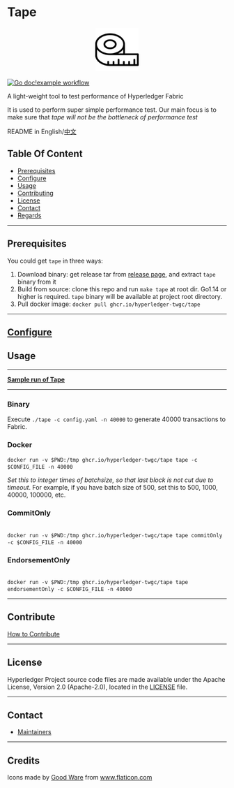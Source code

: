 # Tape
<div align="center">
<img src="logo.svg" width="100">
</div>

[![Go doc](https://img.shields.io/badge/go.dev-reference-brightgreen?logo=go&logoColor=white&style=flat)](https://pkg.go.dev/github.com/hyperledger-twgc/tape)[!example workflow](https://github.com/Hyperledger-TWGC/Tape/actions/workflows/test.yml/badge.svg)

A light-weight tool to test performance of Hyperledger Fabric

It is used to perform super simple performance test.
Our main focus is to make sure that *tape will not be the bottleneck of performance test*

README in English/[中文](README-zh.md)


## Table Of Content

* [Prerequisites](#prerequisites)
* [Configure](docs/configfile.md)
* [Usage](#usage)
* [Contributing](#contributing)
* [License](#license)
* [Contact](#contact)
* [Regards](#thanks-for-choosing)

---
## Prerequisites

You could get `tape` in three ways:
1. Download binary: get release tar from [release page](https://github.com/hyperledger-twgc/tape/releases), and extract `tape` binary from it
2. Build from source: clone this repo and run `make tape` at root dir. Go1.14 or higher is required. `tape` binary will be available at project root directory.
3. Pull docker image: `docker pull ghcr.io/hyperledger-twgc/tape`
---

## [Configure](docs/configfile.md)

## Usage
---
[**Sample run of Tape**](https://www.bilibili.com/video/BV1k5411L79)

---

### Binary

Execute `./tape -c config.yaml -n 40000` to generate 40000 transactions to Fabric.


### Docker

```
docker run -v $PWD:/tmp ghcr.io/hyperledger-twgc/tape tape -c $CONFIG_FILE -n 40000
```

*Set this to integer times of batchsize, so that last block is not cut due to timeout*. For example, if you have batch size of 500, set this to 500, 1000, 40000, 100000, etc.

### CommitOnly
```

docker run -v $PWD:/tmp ghcr.io/hyperledger-twgc/tape tape commitOnly -c $CONFIG_FILE -n 40000

```


### EndorsementOnly
```

docker run -v $PWD:/tmp ghcr.io/hyperledger-twgc/tape tape endorsementOnly -c $CONFIG_FILE -n 40000

```

---
## Contribute
[How to Contribute](CONTRIBUTING.md)

---
## License
Hyperledger Project source code files are made available under the Apache License, Version 2.0 (Apache-2.0), located in the [LICENSE](LICENSE) file.

---
## Contact

* [Maintainers](MAINTAINERS.md)
---

## Credits

Icons made by <a href="https://www.flaticon.com/authors/good-ware" title="Good Ware">Good Ware</a> from <a href="https://www.flaticon.com/" title="Flaticon">www.flaticon.com</a>

